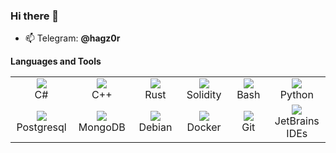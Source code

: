 ### Hi there 👋

- 📫 Telegram: <strong>@hagz0r</strong>

<strong>Languages and Tools</strong>


<table>
    <tbody>
        <tr>
            <td width="96" align="center">
                <a><img src="https://cdn.jsdelivr.net/gh/devicons/devicon/icons/csharp/csharp-original.svg" /></a>
                <br>
                C#
            </td>
            <td width="96" align="center">
                <a><img src="https://cdn.jsdelivr.net/gh/devicons/devicon/icons/cplusplus/cplusplus-original.svg" /></a>
                <br> C++
            </td>
            <td width="96" align="center">
                <a>
            <img src="https://cdn.jsdelivr.net/gh/devicons/devicon@latest/icons/rust/rust-original.svg" />
          </a>
                <br> Rust
            </td>
            <td width="96" align="center">
                <a><img src="https://cdn.jsdelivr.net/gh/devicons/devicon/icons/solidity/solidity-original.svg" /></a>
                <br> Solidity
            </td>
            <td width="96" align="center">
                <a><img src="https://cdn.jsdelivr.net/gh/devicons/devicon/icons/bash/bash-original.svg" /></a>
                <br> Bash
            </td>
            <td width="96" align="center">
                <a><img src="https://cdn.jsdelivr.net/gh/devicons/devicon/icons/python/python-original-wordmark.svg" /></a>
                <br> Python
            </td>
        </tr>
        <tr>
            <td width="96" align="center">
                <a><img
                        src="https://cdn.jsdelivr.net/gh/devicons/devicon/icons/postgresql/postgresql-original-wordmark.svg" /></a>
                <br> Postgresql
            </td>
            <td width="96" align="center">
                <a><img
                        <img src="https://cdn.jsdelivr.net/gh/devicons/devicon/icons/mongodb/mongodb-original.svg" /></a>
                <br> MongoDB
            </td>
            <td width="96" align="center">
                <a><img src="https://cdn.jsdelivr.net/gh/devicons/devicon/icons/debian/debian-original-wordmark.svg" /></a>
                <br> Debian
            </td>
            <td width="96" align="center">
                <a><img src="https://cdn.jsdelivr.net/gh/devicons/devicon/icons/docker/docker-plain-wordmark.svg" /></a>
                <br> Docker
            </td>
            <td width="96" align="center">
                <a><img src="https://cdn.jsdelivr.net/gh/devicons/devicon/icons/git/git-original.svg" /></a>
                <br> Git
            </td>
             <td width="96" align="center">
                <a><img src="https://cdn.jsdelivr.net/gh/devicons/devicon/icons/jetbrains/jetbrains-original.svg" /></a>
                <br> JetBrains IDEs
            </td>
        </tr>
    </tbody>
</table>























